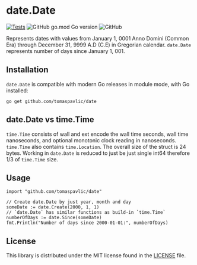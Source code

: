 # date.Date

[![Tests](https://github.com/tomaspavlic/date/actions/workflows/go.yml/badge.svg)](https://github.com/tomaspavlic/date/actions/workflows/go.yml)
![GitHub go.mod Go version](https://img.shields.io/github/go-mod/go-version/tomaspavlic/date)
![GitHub](https://img.shields.io/github/license/tomaspavlic/date)

Represents dates with values from January 1, 0001 Anno Domini (Common Era) through December 31, 9999 A.D (C.E) in Gregorian calendar. `date.Date` represents number of days since January 1, 001.

## Installation
`date.Date` is compatible with modern Go releases in module mode, with Go installed:

```
go get github.com/tomaspavlic/date
```

## date.Date vs time.Time

`time.Time` consists of wall and ext encode the wall time seconds, wall time nanoseconds, and optional monotonic clock reading in nanoseconds. `time.Time` also contains `time.Location`. The overall size of the struct is 24 bytes. Working in `date.Date` is reduced to just be just single int64 therefore 1/3 of `time.Time` size.

## Usage

```golang
import "github.com/tomaspavlic/date"
```

```golang
// Create date.Date by just year, month and day
someDate := date.Create(2000, 1, 1)
// `date.Date` has similar functions as build-in `time.Time`
numberOfDays := date.Since(someDate)
fmt.Println("Number of days since 2000-01-01:", numberOfDays)
```

## License

This library is distributed under the MIT license found in the [LICENSE](./LICENSE) file.
